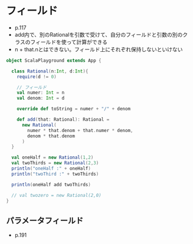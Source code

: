 # フィールド

- p.117
- add内で、別のRationalを引数で受けて、自分のフィールドと引数の別のクラスのフィールドを使って計算ができる
- n + that.nとはできない。フィールド上にそれぞれ保持しないといけない

```scala
object ScalaPlayground extends App {

  class Rational(n:Int, d:Int){
    require(d != 0)

    // フィールド
    val numer: Int = n
    val denom: Int = d

    override def toString = numer + "/" + denom

    def add(that: Rational): Rational =
      new Rational(
        numer * that.denom + that.numer * denom,
        denom * that.denom
      )
  }

  val oneHalf = new Rational(1,2)
  val twoThirds = new Rational(2,3)
  println("oneHalf :" + oneHalf)
  println("twoThird :" + twoThirds)

  println(oneHalf add twoThirds)

  // val twozero = new Rational(2,0)
}
```

## パラメータフィールド
- p.191
